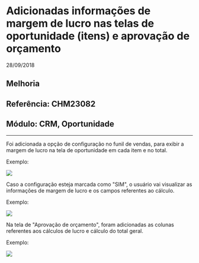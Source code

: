 # Adicionadas informações de margem de lucro nas telas de oportunidade (itens) e aprovação de orçamento
28/09/2018
## Melhoria
## Referência: CHM23082
## Módulo: CRM, Oportunidade
***

Foi adicionada a opção de configuração no funil de vendas, para exibir a margem de lucro na tela de oportunidade em cada item e no total.

Exemplo:

![]([PATH_IMG]/CHM23082_config_funil.png)

Caso a configuração esteja marcada como "SIM", o usuário vai visualizar as informações de margem de lucro e os campos referentes ao cálculo.

Exemplo:

![]([PATH_IMG]/CHM23082_tela_item.png)

Na tela de "Aprovação de orçamento", foram adicionadas as colunas referentes aos cálculos de lucro e cálculo do total geral.

Exemplo:

![]([PATH_IMG]/CHM23082_orcamento.png)
